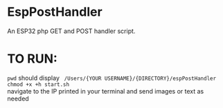 # EspPostHandler
An ESP32 php GET and POST handler script. 

<h1>TO RUN: </h1>
<code>pwd</code> should display <code> /Users/{YOUR USERNAME}/{DIRECTORY}/espPostHandler</code> <br/>
<code>chmod +x +h start.sh </code> <br/>
navigate to the IP printed in your terminal and send images or text as needed
